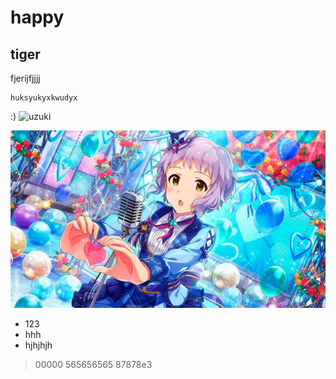happy
======
tiger
------------
fjerijfjjjj
```
huksyukyxkwudyx
```
:)
![uzuki](https://2.bp.blogspot.com/-t6omIo5i0ZQ/WT0YiwnrvCI/AAAAAAAAzmg/KHLbqvrYOOskF7tbKRGCSaUdsethPFtUACLcB/s1600/pic%2B2017-06-11%2B6.16.18%2BPM.png)

![Mizuki](Mizuki.jpg)
- 123
- hhh
- hjhjhjh

> 00000
> 565656565
> 87878e3